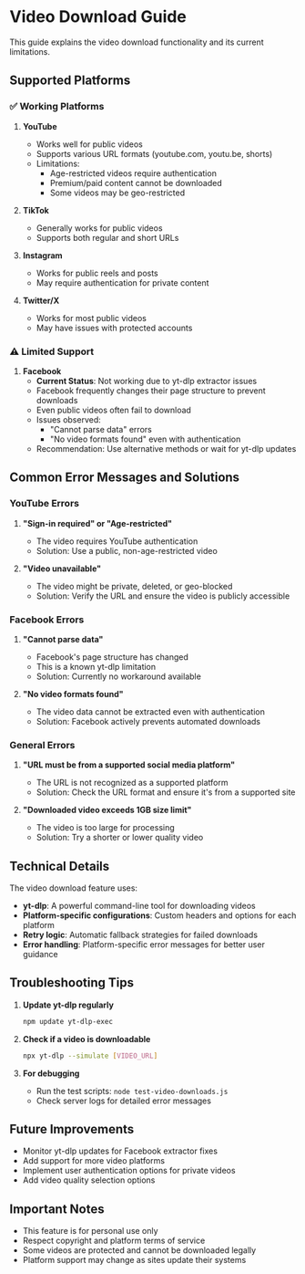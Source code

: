 # Video Download Guide

This guide explains the video download functionality and its current limitations.

## Supported Platforms

### ✅ Working Platforms

1. **YouTube**
   - Works well for public videos
   - Supports various URL formats (youtube.com, youtu.be, shorts)
   - Limitations:
     - Age-restricted videos require authentication
     - Premium/paid content cannot be downloaded
     - Some videos may be geo-restricted

2. **TikTok**
   - Generally works for public videos
   - Supports both regular and short URLs

3. **Instagram**
   - Works for public reels and posts
   - May require authentication for private content

4. **Twitter/X**
   - Works for most public videos
   - May have issues with protected accounts

### ⚠️ Limited Support

1. **Facebook**
   - **Current Status**: Not working due to yt-dlp extractor issues
   - Facebook frequently changes their page structure to prevent downloads
   - Even public videos often fail to download
   - Issues observed:
     - "Cannot parse data" errors
     - "No video formats found" even with authentication
   - Recommendation: Use alternative methods or wait for yt-dlp updates

## Common Error Messages and Solutions

### YouTube Errors

1. **"Sign-in required" or "Age-restricted"**
   - The video requires YouTube authentication
   - Solution: Use a public, non-age-restricted video

2. **"Video unavailable"**
   - The video might be private, deleted, or geo-blocked
   - Solution: Verify the URL and ensure the video is publicly accessible

### Facebook Errors

1. **"Cannot parse data"**
   - Facebook's page structure has changed
   - This is a known yt-dlp limitation
   - Solution: Currently no workaround available

2. **"No video formats found"**
   - The video data cannot be extracted even with authentication
   - Solution: Facebook actively prevents automated downloads

### General Errors

1. **"URL must be from a supported social media platform"**
   - The URL is not recognized as a supported platform
   - Solution: Check the URL format and ensure it's from a supported site

2. **"Downloaded video exceeds 1GB size limit"**
   - The video is too large for processing
   - Solution: Try a shorter or lower quality video

## Technical Details

The video download feature uses:
- **yt-dlp**: A powerful command-line tool for downloading videos
- **Platform-specific configurations**: Custom headers and options for each platform
- **Retry logic**: Automatic fallback strategies for failed downloads
- **Error handling**: Platform-specific error messages for better user guidance

## Troubleshooting Tips

1. **Update yt-dlp regularly**
   ```bash
   npm update yt-dlp-exec
   ```

2. **Check if a video is downloadable**
   ```bash
   npx yt-dlp --simulate [VIDEO_URL]
   ```

3. **For debugging**
   - Run the test scripts: `node test-video-downloads.js`
   - Check server logs for detailed error messages

## Future Improvements

- Monitor yt-dlp updates for Facebook extractor fixes
- Add support for more video platforms
- Implement user authentication options for private videos
- Add video quality selection options

## Important Notes

- This feature is for personal use only
- Respect copyright and platform terms of service
- Some videos are protected and cannot be downloaded legally
- Platform support may change as sites update their systems